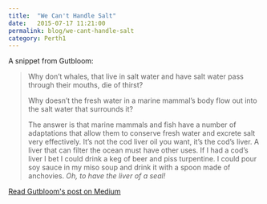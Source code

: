 ```yaml
---
title:  "We Can't Handle Salt"
date:   2015-07-17 11:21:00
permalink: blog/we-cant-handle-salt
category: Perth1
---
```

A snippet from Gutbloom:

> Why don’t whales, that live in salt water and have salt water pass through their mouths, die of thirst?
>
> Why doesn’t the fresh water in a marine mammal’s body flow out into the salt water that surrounds it?
>
>The answer is that marine mammals and fish have a number of adaptations that allow them to conserve fresh water and excrete salt very effectively. It’s not the cod liver oil you want, it’s the cod’s liver. A liver that can filter the ocean must have other uses. If I had a cod’s liver I bet I could drink a keg of beer and piss turpentine. I could pour soy sauce in my miso soup and drink it with a spoon made of anchovies. _Oh, to have the liver of a seal!_

[Read Gutbloom's post on Medium](https://medium.com/@gutbloom/five-ways-humans-were-cheated-by-evolution-5a6533e60906)
